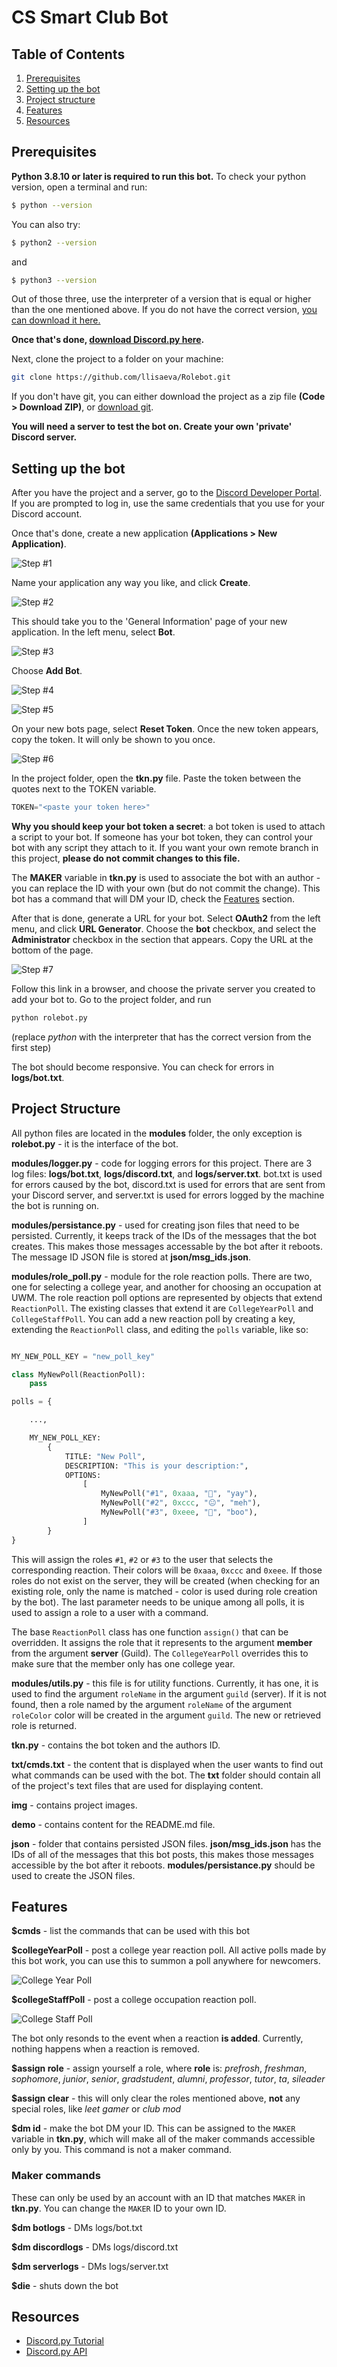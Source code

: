 # CS Smart Club Bot

## Table of Contents

1. [Prerequisites](#prerequisites)
2. [Setting up the bot](#setting-up-the-bot)
3. [Project structure](#project-structure)
4. [Features](#features)
5. [Resources](#resources)

## Prerequisites

**Python 3.8.10 or later is required to run this bot.** To check your python version, open a terminal and run:
```bash
$ python --version
```
You can also try:
```bash
$ python2 --version
```
and 
```bash
$ python3 --version
```
Out of those three, use the interpreter of a version that is equal or higher than the one mentioned above. If you do not have the correct version, [you can download it here.](https://www.python.org/downloads/release/python-3105/)

**Once that's done, [download Discord.py here](https://discordpy.readthedocs.io/en/stable/intro.html).**

Next, clone the project to a folder on your machine:
```bash
git clone https://github.com/llisaeva/Rolebot.git
```
If you don't have git, you can either download the project as a zip file **(Code > Download ZIP)**, or [download git](https://git-scm.com/downloads).

**You will need a server to test the bot on. Create your own 'private' Discord server.**

## Setting up the bot

After you have the project and a server, go to the [Discord Developer Portal](https://discord.com/developers/applications). If you are prompted to log in, use the same credentials that you use for your Discord account. 

Once that's done, create a new application **(Applications > New Application)**.

![Step #1](/demo/1.jpg)

Name your application any way you like, and click **Create**.

![Step #2](/demo/2.jpg)

This should take you to the 'General Information' page of your new application. In the left menu, select **Bot**.

![Step #3](/demo/3.jpg)

Choose **Add Bot**.

![Step #4](/demo/4.jpg)

![Step #5](/demo/5.jpg)

On your new bots page, select **Reset Token**. Once the new token appears, copy the token. It will only be shown to you once.

![Step #6](/demo/6.jpg)

In the project folder, open the **tkn.py** file. Paste the token between the quotes next to the TOKEN variable.

```python
TOKEN="<paste your token here>"
```

**Why you should keep your bot token a secret**:
a bot token is used to attach a script to your bot. If someone has your bot token, they can control your bot with any script they attach to it. If you want your own remote branch in this project, **please do not commit changes to this file.**

The **MAKER** variable in **tkn.py** is used to associate the bot with an author - you can replace the ID with your own (but do not commit the change). This bot has a command that will DM your ID, check the [Features](#features) section.

After that is done, generate a URL for your bot. Select **OAuth2** from the left menu, and click **URL Generator**. Choose the **bot** checkbox, and select the **Administrator** checkbox in the section that appears. Copy the URL at the bottom of the page.

![Step #7](/demo/7.jpg)

Follow this link in a browser, and choose the private server you created to add your bot to. Go to the project folder, and run

```py
python rolebot.py
```
(replace *python* with the interpreter that has the correct version from the first step)

The bot should become responsive. You can check for errors in **logs/bot.txt**.


## Project Structure

All python files are located in the **modules** folder, the only exception is **rolebot.py** - it is the interface of the bot.

**modules/logger.py** - code for logging errors for this project. There are 3 log files: **logs/bot.txt**, **logs/discord.txt**, and **logs/server.txt**. bot.txt is used for errors caused by the bot, discord.txt is used for errors that are sent from your Discord server, and server.txt is used for errors logged by the machine the bot is running on.

**modules/persistance.py** - used for creating json files that need to be persisted. Currently, it keeps track of the IDs of the messages that the bot creates. This makes those messages accessable by the bot after it reboots. The message ID JSON file is stored at **json/msg_ids.json**.

**modules/role_poll.py** - module for the role reaction polls. There are two, one for selecting a college year, and another for choosing an occupation at UWM. The role reaction poll options are represented by objects that extend `ReactionPoll`. The existing classes that extend it are `CollegeYearPoll` and `CollegeStaffPoll`. You can add a new reaction poll by creating a key, extending the `ReactionPoll` class, and editing the `polls` variable, like so:

```python

MY_NEW_POLL_KEY = "new_poll_key"

class MyNewPoll(ReactionPoll):
    pass

polls = {

    ...,

    MY_NEW_POLL_KEY: 
        {   
            TITLE: "New Poll",
            DESCRIPTION: "This is your description:",
            OPTIONS:
                [
                    MyNewPoll("#1", 0xaaa, "🙂", "yay"),
                    MyNewPoll("#2", 0xccc, "😐", "meh"),
                    MyNewPoll("#3", 0xeee, "🙁", "boo"),
                ]
        }
}

```

This will assign the roles `#1`, `#2` or `#3` to the user that selects the corresponding reaction. Their colors will be `0xaaa`, `0xccc` and `0xeee`. If those roles do not exist on the server, they will be created (when checking for an existing role, only the name is matched - color is used during role creation by the bot). The last parameter needs to be unique among all polls, it is used to assign a role to a user with a command.

The base `ReactionPoll` class has one function `assign()` that can be overridden. It assigns the role that it represents to the argument **member** from the argument **server** (Guild). The `CollegeYearPoll` overrides this to make sure that the member only has one college year.

**modules/utils.py** - this file is for utility functions. Currently, it has one, it is used to find the argument `roleName` in the argument `guild` (server). If it is not found, then a role named by the argument `roleName` of the argument `roleColor` color will be created in the argument `guild`. The new or retrieved role is returned.

**tkn.py** - contains the bot token and the authors ID.

**txt/cmds.txt** - the content that is displayed when the user wants to find out what commands can be used with the bot. The **txt** folder should contain all of the project's text files that are used for displaying content.

**img** - contains project images.

**demo** - contains content for the README.md file.

**json** - folder that contains persisted JSON files. **json/msg_ids.json** has the IDs of all of the messages that this bot posts, this makes those messages accessible by the bot after it reboots. **modules/persistance.py** should be used to create the JSON files.

## Features
**$cmds** - list the commands that can be used with this bot

**$collegeYearPoll** - post a college year reaction poll. All active polls made by this bot work, you can use this to summon a poll anywhere for newcomers.

![College Year Poll](demo/college-year-poll.png)

**$collegeStaffPoll** - post a college occupation reaction poll.

![College Staff Poll](demo/college-staff-poll.png)

The bot only resonds to the event when a reaction **is added**. Currently, nothing happens when a reaction is removed.

**$assign role** - assign yourself a role, where **role** is: *prefrosh*, *freshman*, *sophomore*, *junior*, *senior*, *gradstudent*, *alumni*, *professor*, *tutor*, *ta*, *sileader*

**$assign clear** - this will only clear the roles mentioned above, **not** any special roles, like *leet gamer* or *club mod*

**$dm id** - make the bot DM your ID. This can be assigned to
the `MAKER` variable in **tkn.py**, which will make all of the 
maker commands accessible only by you. This command is not a 
maker command.

### **Maker commands**
These can only be used by an account with an ID that matches `MAKER` in **tkn.py**. You can 
change the `MAKER` ID to your own ID.

**$dm botlogs** - DMs logs/bot.txt 

**$dm discordlogs** - DMs logs/discord.txt

**$dm serverlogs** - DMs logs/server.txt

**$die** - shuts down the bot

## Resources

 - [Discord.py Tutorial](https://discordpy.readthedocs.io/en/stable/ext/commands/commands.html)
 - [Discord.py API](https://discordpy.readthedocs.io/en/stable/api.html)


